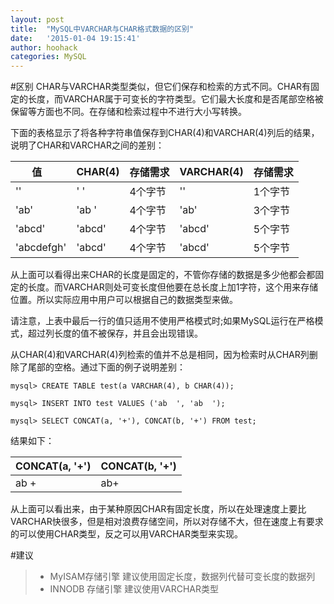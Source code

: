 ```yaml
---
layout: post
title:  "MySQL中VARCHAR与CHAR格式数据的区别"
date:   '2015-01-04 19:15:41'
author: hoohack
categories: MySQL
---
```


#区别
CHAR与VARCHAR类型类似，但它们保存和检索的方式不同。CHAR有固定的长度，而VARCHAR属于可变长的字符类型。它们最大长度和是否尾部空格被保留等方面也不同。在存储和检索过程中不进行大小写转换。

下面的表格显示了将各种字符串值保存到CHAR(4)和VARCHAR(4)列后的结果，说明了CHAR和VARCHAR之间的差别：
<table>
    <thead>
        <th>值&nbsp;&nbsp;&nbsp;</th>
        <th>CHAR(4)</th>
        <th>存储需求</th>
        <th>VARCHAR(4)</th>
        <th>存储需求</th>
    </thead>
    <tbody>
        <tr>
            <td>''</td>
            <td>'    '</td>
            <td>4个字节</td>
            <td>''</td>
            <td>1个字节</td>
        </tr>
        <tr>
            <td>'ab'</td>
            <td>'ab  '</td>
            <td>4个字节</td>
            <td>'ab'</td>
            <td>3个字节</td>
        </tr>
        <tr>
            <td>'abcd'</td>
            <td>'abcd'</td>
            <td>4个字节</td>
            <td>'abcd'</td>
            <td>5个字节</td>
        </tr>
        <tr>
            <td>'abcdefgh'</td>
            <td>'abcd'</td>
            <td>4个字节</td>
            <td>'abcd'</td>
            <td>5个字节</td>
        </tr>
    </tbody>
</table>
<!--more-->
从上面可以看得出来CHAR的长度是固定的，不管你存储的数据是多少他都会都固定的长度。而VARCHAR则处可变长度但他要在总长度上加1字符，这个用来存储位置。所以实际应用中用户可以根据自己的数据类型来做。

请注意，上表中最后一行的值只适用不使用严格模式时;如果MySQL运行在严格模式，超过列长度的值不被保存，并且会出现错误。

从CHAR(4)和VARCHAR(4)列检索的值并不总是相同，因为检索时从CHAR列删除了尾部的空格。通过下面的例子说明差别：

    mysql> CREATE TABLE test(a VARCHAR(4), b CHAR(4));

    mysql> INSERT INTO test VALUES ('ab  ', 'ab  ');

    mysql> SELECT CONCAT(a, '+'), CONCAT(b, '+') FROM test;

结果如下：
<table>
    <thead>
        <th>CONCAT(a, '+')</th>
        <th>CONCAT(b, '+')</th>
    </thead>
    <tbody>
        <tr>
            <td>ab  +</td>
            <td>ab+</td>
        </tr>
    </tbody>
</table>

从上面可以看出来，由于某种原因CHAR有固定长度，所以在处理速度上要比VARCHAR快很多，但是相对浪费存储空间，所以对存储不大，但在速度上有要求的可以使用CHAR类型，反之可以用VARCHAR类型来实现。
 
#建议

> * MyISAM存储引擎 建议使用固定长度，数据列代替可变长度的数据列 
> * INNODB 存储引擎 建议使用VARCHAR类型 
